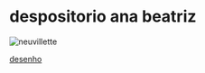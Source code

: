 # despositorio ana beatriz
![neuvillette](https://static1.srcdn.com/wordpress/wp-content/uploads/2023/09/1-genshin-impact-how-neuvillete-compares-to-other-5-star-characters.jpg)


[desenho](https://bibitzys.github.io/js-desenho/)
